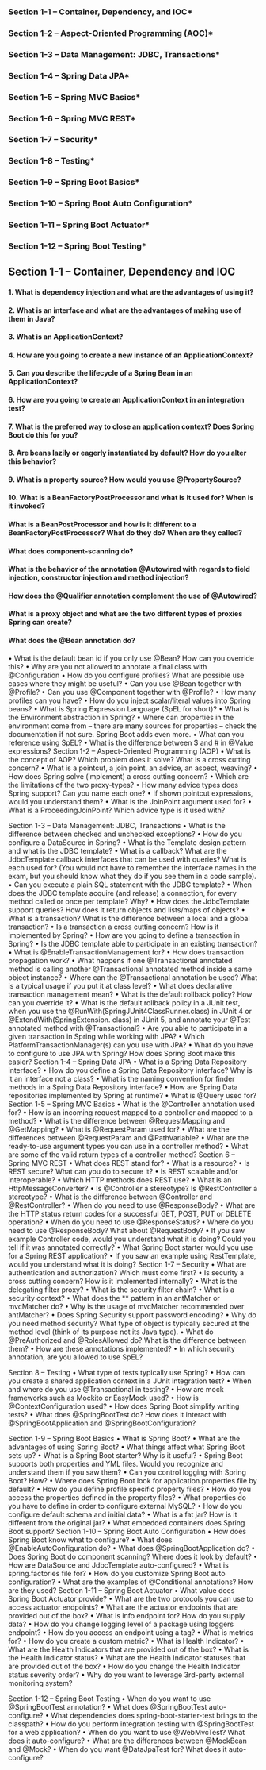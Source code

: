### Section 1-1 – Container, Dependency, and IOC*
### Section 1-2 – Aspect-Oriented Programming (AOC)*
### Section 1-3 – Data Management: JDBC, Transactions*
### Section 1-4 – Spring Data JPA*
### Section 1-5 – Spring MVC Basics*
### Section 1-6 – Spring MVC REST*
### Section 1-7 – Security*
### Section 1-8 – Testing*
### Section 1-9 – Spring Boot Basics*
### Section 1-10 – Spring Boot Auto Configuration*
### Section 1-11 – Spring Boot Actuator*
### Section 1-12 – Spring Boot Testing*



## Section 1-1 – Container, Dependency and IOC
#### 1. What is dependency injection and what are the advantages of using it?
#### 2. What is an interface and what are the advantages of making use of them in Java?
#### 3. What is an ApplicationContext?
#### 4. How are you going to create a new instance of an ApplicationContext?
#### 5. Can you describe the lifecycle of a Spring Bean in an ApplicationContext?
#### 6. How are you going to create an ApplicationContext in an integration test?
#### 7. What is the preferred way to close an application context? Does Spring Boot do this for you?
#### 8. Are beans lazily or eagerly instantiated by default? How do you alter this behavior?
#### 9. What is a property source? How would you use @PropertySource?
#### 10. What is a BeanFactoryPostProcessor and what is it used for? When is it invoked?
#### What is a BeanPostProcessor and how is it different to a BeanFactoryPostProcessor? What do they do? When are they called?
#### What does component-scanning do?
#### What is the behavior of the annotation @Autowired with regards to field injection, constructor injection and method injection?
#### How does the @Qualifier annotation complement the use of @Autowired?
#### What is a proxy object and what are the two different types of proxies Spring can create?
#### What does the @Bean annotation do?
• What is the default bean id if you only use @Bean? How can you override this?
• Why are you not allowed to annotate a final class with @Configuration
• How do you configure profiles? What are possible use cases where they might be useful?
• Can you use @Bean together with @Profile?
• Can you use @Component together with @Profile?
• How many profiles can you have?
• How do you inject scalar/literal values into Spring beans?
• What is Spring Expression Language (SpEL for short)?
• What is the Environment abstraction in Spring?
• Where can properties in the environment come from – there are many sources for properties – check the documentation if not sure. Spring Boot adds even more.
• What can you reference using SpEL?
• What is the difference between $ and # in @Value expressions?
Section 1-2 – Aspect-Oriented Programming (AOP)
• What is the concept of AOP? Which problem does it solve? What is a cross cutting concern?
• What is a pointcut, a join point, an advice, an aspect, weaving?
• How does Spring solve (implement) a cross cutting concern?
• Which are the limitations of the two proxy-types?
• How many advice types does Spring support? Can you name each one?
• If shown pointcut expressions, would you understand them?
• What is the JoinPoint argument used for?
• What is a ProceedingJoinPoint? Which advice type is it used with?

Section 1-3 – Data Management: JDBC, Transactions
• What is the difference between checked and unchecked exceptions?
• How do you configure a DataSource in Spring?
• What is the Template design pattern and what is the JDBC template?
• What is a callback? What are the JdbcTemplate callback interfaces that can be used with queries? What is each used for? (You would not have to remember the interface names in the exam, but you should know what they do if you see them in a code sample).
• Can you execute a plain SQL statement with the JDBC template?
• When does the JDBC template acquire (and release) a connection, for every method called or once per template? Why?
• How does the JdbcTemplate support queries? How does it return objects and lists/maps of objects?
• What is a transaction? What is the difference between a local and a global transaction?
• Is a transaction a cross cutting concern? How is it implemented by Spring?
• How are you going to define a transaction in Spring?
• Is the JDBC template able to participate in an existing transaction?
• What is @EnableTransactionManagement for?
• How does transaction propagation work?
• What happens if one @Transactional annotated method is calling another @Transactional annotated method inside a same object instance?
• Where can the @Transactional annotation be used? What is a typical usage if you put it at class level?
• What does declarative transaction management mean?
• What is the default rollback policy? How can you override it?
• What is the default rollback policy in a JUnit test, when you use the @RunWith(SpringJUnit4ClassRunner.class) in JUnit 4 or @ExtendWith(SpringExtension. class) in JUnit 5, and annotate your @Test annotated method with @Transactional?
• Are you able to participate in a given transaction in Spring while working with JPA?
• Which PlatformTransactionManager(s) can you use with JPA?
• What do you have to configure to use JPA with Spring? How does Spring Boot make this easier?
Section 1-4 – Spring Data JPA
• What is a Spring Data Repository interface?
• How do you define a Spring Data Repository interface? Why is it an interface not a class?
• What is the naming convention for finder methods in a Spring Data Repository interface?
• How are Spring Data repositories implemented by Spring at runtime?
• What is @Query used for?
Section 1-5 – Spring MVC Basics
• What is the @Controller annotation used for?
• How is an incoming request mapped to a controller and mapped to a method?
• What is the difference between @RequestMapping and @GetMapping?
• What is @RequestParam used for?
• What are the differences between @RequestParam and @PathVariable?
• What are the ready-to-use argument types you can use in a controller method?
• What are some of the valid return types of a controller method?
Section 6 – Spring MVC REST
• What does REST stand for?
• What is a resource?
• Is REST secure? What can you do to secure it?
• Is REST scalable and/or interoperable?
• Which HTTP methods does REST use?
• What is an HttpMessageConverter?
• Is @Controller a stereotype? Is @RestController a stereotype?
• What is the difference between @Controller and @RestController?
• When do you need to use @ResponseBody?
• What are the HTTP status return codes for a successful GET, POST, PUT or DELETE operation?
• When do you need to use @ResponseStatus?
• Where do you need to use @ResponseBody? What about @RequestBody?
• If you saw example Controller code, would you understand what it is doing? Could you tell if it was annotated correctly?
• What Spring Boot starter would you use for a Spring REST application?
• If you saw an example using RestTemplate, would you understand what it is doing?
Section 1-7 – Security
• What are authentication and authorization? Which must come first?
• Is security a cross cutting concern? How is it implemented internally?
• What is the delegating filter proxy?
• What is the security filter chain?
• What is a security context?
• What does the ** pattern in an antMatcher or mvcMatcher do?
• Why is the usage of mvcMatcher recommended over antMatcher?
• Does Spring Security support password encoding?
• Why do you need method security? What type of object is typically secured at the method level (think of its purpose not its Java type).
• What do @PreAuthorized and @RolesAllowed do? What is the difference between them?
• How are these annotations implemented?
• In which security annotation, are you allowed to use SpEL?

Section 8 – Testing
• What type of tests typically use Spring?
• How can you create a shared application context in a JUnit integration test?
• When and where do you use @Transactional in testing?
• How are mock frameworks such as Mockito or EasyMock used?
• How is @ContextConfiguration used?
• How does Spring Boot simplify writing tests?
• What does @SpringBootTest do? How does it interact with @SpringBootApplication and @SpringBootConfiguration?

Section 1-9 – Spring Boot Basics
• What is Spring Boot?
• What are the advantages of using Spring Boot?
• What things affect what Spring Boot sets up?
• What is a Spring Boot starter? Why is it useful?
• Spring Boot supports both properties and YML files. Would you recognize and understand them if you saw them?
• Can you control logging with Spring Boot? How?
• Where does Spring Boot look for application.properties file by default?
• How do you define profile specific property files?
• How do you access the properties defined in the property files?
• What properties do you have to define in order to configure external MySQL?
• How do you configure default schema and initial data?
• What is a fat jar? How is it different from the original jar?
• What embedded containers does Spring Boot support?
Section 1-10 – Spring Boot Auto Configuration
• How does Spring Boot know what to configure?
• What does @EnableAutoConfiguration do?
• What does @SpringBootApplication do?
• Does Spring Boot do component scanning? Where does it look by default?
• How are DataSource and JdbcTemplate auto-configured?
• What is spring.factories file for?
• How do you customize Spring Boot auto configuration?
• What are the examples of @Conditional annotations? How are they used?
Section 1-11 – Spring Boot Actuator
• What value does Spring Boot Actuator provide?
• What are the two protocols you can use to access actuator endpoints?
• What are the actuator endpoints that are provided out of the box?
• What is info endpoint for? How do you supply data?
• How do you change logging level of a package using loggers endpoint?
• How do you access an endpoint using a tag?
• What is metrics for?
• How do you create a custom metric?
• What is Health Indicator?
• What are the Health Indicators that are provided out of the box?
• What is the Health Indicator status?
• What are the Health Indicator statuses that are provided out of the box?
• How do you change the Health Indicator status severity order?
• Why do you want to leverage 3rd-party external monitoring system?


Section 1-12 – Spring Boot Testing
• When do you want to use @SpringBootTest annotation?
• What does @SpringBootTest auto-configure?
• What dependencies does spring-boot-starter-test brings to the classpath?
• How do you perform integration testing with @SpringBootTest for a web application?
• When do you want to use @WebMvcTest? What does it auto-configure?
• What are the differences between @MockBean and @Mock?
• When do you want @DataJpaTest for? What does it auto-configure?
